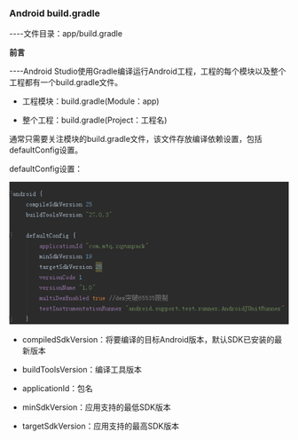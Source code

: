 ### Android build.gradle

----文件目录：app/build.gradle

**前言**

----Android Studio使用Gradle编译运行Android工程，工程的每个模块以及整个工程都有一个build.gradle文件。

- 工程模块：build.gradle(Module：app)

- 整个工程：build.gradle(Project：工程名)

通常只需要关注模块的build.gradle文件，该文件存放编译依赖设置，包括defaultConfig设置。

defaultConfig设置：

![image](https://github.com/zhaoqingyue/ZQYAndroidNotes/blob/master/Android%20Gradle/img/gradle1.png)

- compiledSdkVersion：将要编译的目标Android版本，默认SDK已安装的最新版本

- buildToolsVersion：编译工具版本

- applicationId：包名

- minSdkVersion：应用支持的最低SDK版本

- targetSdkVersion：应用支持的最高SDK版本